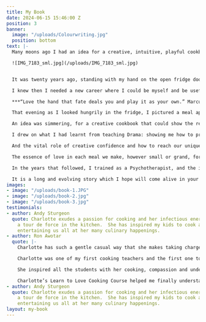 ```yaml
---
title: My Book
date: 2024-06-15 15:46:00 Z
position: 3
banner:
  image: "/uploads/Colourwriting.jpg"
  position: bottom
text: |-
  Many moons ago I had an idea for a creative, intuitive, playful cookbook. And finally it’s here and in print – **KITCHEN THERAPY how to become a conscious cook,** published summer 2024 by Ortus Books.

  ![IMG_7183_sml.jpg](/uploads/IMG_7183_sml.jpg)


  It was twenty years ago, standing with my hand on the open fridge door planning the family supper, that I began thinking about leaving my job as a Drama Teacher, amid the curriculum changes that were disastrous for me and my neurodiverse students. Their creative abilities stunted by an outdated syllabus of dry text, unsuitable (in my opinion) for any secondary classroom but for my dyslexic students was a tragic waste. My own experience of school where I found myself struggling to focus and constantly in trouble trickled down my spine.

  I knew then I needed a new career where I could be myself and be useful.

  ***“Love the hand that fate deals you and play it as your own.” Marcus Aurelius***

  That evening as I looked hungrily in the fridge, I pictured a meal appearing which I remember felt delicious. As I followed the feeling of making a dinner with what one has to hand, I recalled playing cards with my wonderful Great Grandmother. Each hand you are dealt you must play as it is, and that is where the seasoning of fun, luck and creative resource ignite your potential.

  An idea was simmering, for a creative cookbook that could show the reader how to cook with intuition and instinct. A plan was on the boil, perhaps a pack of playing cards? That became a set of recipes, each with a character who showed you how, when and why to cook them. The various salts and seeds of my personal and professional life combined into what would become **[Kitchen Therapy – how to become a conscious cook](https://www.amazon.co.uk/Kitchen-Therapy-Charlotte-Hastings/dp/1911383906)**.

  I drew on what I had learnt from teaching Drama: showing me how to practice physical theatre, personifying objects and allowing them to speak.

  And the vital role of creative confidence and how to reach our unique potential.

  The essence of love in each meal we make, however small or grand, formed the foundation of this project. By enjoying the process of putting imagination and practical play together in the kitchen, we create a recipe for life. B

  In the years that followed, I trained as a Psychotherapist, and the idea for the ‘cooking cure’ took shape and gave the creative cookbook a new dimension. My earlier studies in anthropology, my fascination with Carl Jung and depth psychology now fed into this cookbook **[Kitchen Therapy – how to become a conscious cook](https://www.amazon.co.uk/Kitchen-Therapy-Charlotte-Hastings/dp/1911383906)** which you can delve into today.

  It is a long and evolving story which I hope will come alive in your hands… [BUY YOUR COPY HERE](https://www.amazon.co.uk/Kitchen-Therapy-Charlotte-Hastings/dp/1911383906)
images:
- image: "/uploads/book-1.JPG"
- image: "/uploads/book-2.jpg"
- image: "/uploads/book-3.jpg"
testimonials:
- author: Andy Sturgeon
  quote: Charlotte exudes a passion for cooking and her infectious energy makes her
    a tour de force in the kitchen.  She has inspired my kids to cook and love food…
    entertaining us all at her many culinary happenings.
- author: Ron Awotar
  quote: |-
    Charlotte has such a gentle casual way that she makes taking charge of your health a very pleasant experience.

    Charlotte was one of my first cooking teachers and the first one to make me feel confident and unafraid of all the new foods and theories that just right for me as a beginner.

    She inspired all the students with her cooking, compassion and understanding; she is not only teaching in her class, she is also hands on cooking including all students’ participation.

    Charlotte’s Learn to Love Cooking Course helped me finally understand food and how to cook with love. Her teaching technique is so clear, easy and practical to understand, some of my favourite dishes are Fish Pie/ Risotto-Chicken/Mushroom and Leek/ Chocolate and Banana Cake and Chocolate Brownies.
- author: Andy Sturgeon
  quote: Charlotte exudes a passion for cooking and her infectious energy makes her
    a tour de force in the kitchen.  She has inspired my kids to cook and love food…
    entertaining us all at her many culinary happenings.
layout: my-book
---
```


